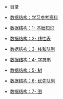 <!-- _sidebar.md -->

* 目录

* [数据结构：学习参考资料](zh-cn/struct/0-学习参考资料.md)
* [数据结构：1- 基础知识](zh-cn/struct/1-基础知识.md)
* [数据结构：2- 线性表](zh-cn/struct/2-线性表.md)
* [数据结构：3- 栈和队列](zh-cn/struct/3-栈和队列.md)
* [数据结构：4- 字符串](zh-cn/struct/4-字符串.md)
* [数据结构：5- 树](zh-cn/struct/5-树.md)
* [数据结构：6- 优先队列](zh-cn/struct/6-优先队列.md)
* [数据结构：7- 图](zh-cn/struct/7-图.md)


